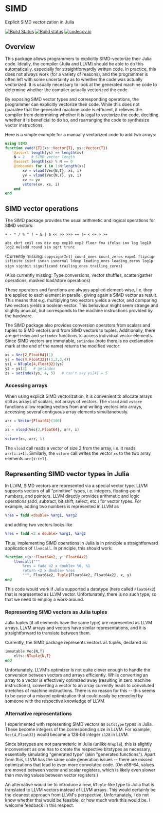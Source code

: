 # SIMD

Explicit SIMD vectorization in Julia

[![Build Status](https://travis-ci.org/eschnett/SIMD.jl.svg?branch=master)](https://travis-ci.org/eschnett/SIMD.jl)
[![Build status](https://ci.appveyor.com/api/projects/status/xwaa3hm5wkiqrc54/branch/master?svg=true)](https://ci.appveyor.com/project/eschnett/simd-jl/branch/master)
[![codecov.io](https://codecov.io/github/eschnett/SIMD.jl/coverage.svg?branch=master)](https://codecov.io/github/eschnett/SIMD.jl?branch=master)

## Overview

This package allows programmers to explicitly SIMD-vectorize their Julia code. Ideally, the compiler (Julia and LLVM) should be able to do this automatically, especially for straightforwardly written code. In practice, this does not always work (for a variety of reasons), and the programmer is often left with some uncertainty as to whether the code was actually vectorized. It is usually necessary to look at the generated machine code to determine whether the compiler actually vectorized the code.

By exposing SIMD vector types and corresponding operations, the programmer can explicitly vectorize their code. While this does not guaratee that the generated machine code is efficient, it relieves the compiler from determining whether it is legal to vectorize the code, deciding whether it is beneficial to do so, and rearranging the code to synthesize vector instructions.

Here is a simple example for a manually vectorized code to add two arrays:
```Julia
using SIMD
function vadd!{T}(xs::Vector{T}, ys::Vector{T})
    @assert length(ys) == length(xs)
    N = 2   # SIMD vector length
    @assert length(xs) % N == 0
    @inbounds for i in 1:N:length(xs)
        xv = vload(Vec{N,T}, xs, i)
        yv = vload(Vec{N,T}, ys, i)
        xv += yv
        vstore(xv, xs, i)
    end
end
```

## SIMD vector operations

The SIMD package provides the usual arithmetic and logical operations for SIMD vectors:

`+ - * / % ^ ! ~ & | $ << >> >>> == != < <= > >=`

`abs cbrt ceil cos div exp exp10 exp2 floor fma ifelse inv log log10 log2 muladd round sin sqrt trunc`

(Currently missing: `copysign(Int) count_ones count_zeros expm1 flipsign isfinite isinf isnan isnormal ldexp leading_ones leading_zeros log1p sign signbit significand trailing_ones trailing_zeros`)

(Also currently missing: Type conversions, vector shuffles, scatter/gather operations, masked load/store operations)

These operators and functions are always applied element-wise, i.e. they are applied to each element in parallel, giving again a SIMD vector as result. This means that e.g. multiplying two vectors yields a vector, and comparing two vectors yields a boolean vector. This behaviour might seem strange and slightly unusual, but corresponds to the machine instructions provided by the hardware.

The SIMD package also provides conversion operators from scalars and tuples to SIMD vectors and from SIMD vectors to tuples. Additionally, there are `getindex` and `setindex` functions to access individual vector elements. Since SIMD vectors are immutable, `setindex` (note there is no exclamation mark at the end of the name) returns the modified vector:
```Julia
xs = Vec{2,Float64}(1)
ys = Vec{4,Float32}((1,2,3,4))
ys1 = NTuple{4,Float32}(ys)
y2 = ys[2]   # getindex
zs = setindex(ys, 4, 5)   # can't say ys[4] = 5
```

### Accessing arrays

When using explicit SIMD vectorization, it is convenient to allocate arrays still as arrays of scalars, not arrays of vectors. The `vload` and `vstore` functions allow reading vectors from and writing vectors into arrays, accessing several contiguous array elements simultaneously.

```Julia
arr = Vector{Float64}(100)
...
xs = vload(Vec{2,Float64}, arr, i)
...
vstore(xs, arr, i)
```
The `vload` call reads a vector of size 2 from the array, i.e. it reads `arr[i:i+1]`. Similarly, the `vstore` call writes the vector `xs` to the two array elements `arr[i:i+1]`.

## Representing SIMD vector types in Julia

In LLVM, SIMD vectors are represented via a special vector type. LLVM supports vectors of all "primitive" types, i.e. integers, floating-point numbers, and pointers. LLVM directly provides arithmetic and logic operations (add, subtract, bit shift, select, etc.) for vector types. For example, adding two numbers is represented in LLVM as
```LLVM
%res = fadd <double> %arg1, %arg2
```
and adding two vectors looks like
```LLVM
%res = fadd <2 x double> %arg1, %arg2
```

Thus, implementing SIMD operations in Julia is in principle a straightforward application of `llvmcall`. In principle, this should work:
```Julia
function +(x::Float64x2, y::Float64x2)
    llvmcall("""
        %res = fadd <2 x double> %0, %1
        return <2 x double> %res
        """, Float64x2, Tuple{Float64x2, Float64x2}, x, y)
end
```

This code would work if Julia supported a datatype (here called `Float64x2`) that is represented as LLVM vector. Unfortunately, there is no such type, so that we need to employ a work-around.

### Representing SIMD vectors as Julia tuples

Julia tuples (if all elements have the same type) are represented as LLVM arrays. LLVM arrays and vectors have similar representations, and it is straightforward to translate between them.

Currently, the SIMD package represents vectors as tuples, declared as
```Julia
immutable Vec{N,T}
    elts::NTuple{N,T}
end
```

Unfortunately, LLVM's optimizer is not quite clever enough to handle the conversion between vectors and arrays efficiently. While converting an array to a vector is effectively optimized away (resulting in zero machine instructions), converting a vector to an array currently leads to convoluted stretches of machine instructions. There is no reason for this -- this seems to be case of a missed optimization that could easily be remedied by someone with the respective knowledge of LLVM.

### Alternative representations

I experimented with representing SIMD vectors as `bitstype` types in Julia. These become integers of the corresponding size in LLVM. For example, `Vec{4,Float32}` would become a 128-bit integer `i128` in LLVM.

Since bitstypes are not parameteric in Julia (unlike `NTuple`), this is slightly inconvenient as one has to create the respective bitstypes as necessary, essentially simulating "generated type" (akin "generated functions"). Apart from this, LLVM has the same code generation issues -- there are missed optimizations that lead to even more convoluted code. (On x86-64, values are moved between vector and scalar registers, which is likely even slower than moving values between vector registers.)

An alternative would be to introduce a new, `NTuple`-like type to Julia that is translated to LLVM vectors instead of LLVM arrays. This would certainly be the cleanest approach from LLVM's perspective. Unfortunately, I do not know whether thsi would be feasible, or how much work this would be. I welcome feedback in this respect.
